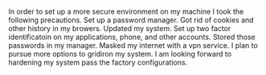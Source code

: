In order to set up a more secure environment on my machine I took the following precautions. Set up a password manager. Got rid of cookies and other history in my browers. Updated my system. Set up two factor identificatoin on my applications, phone, and other accounts. Stored those passwords in my manager. Masked my internet with a vpn service. I plan to pursue more options to gridiron my system. I am looking forward to hardening my system pass the factory configurations. 